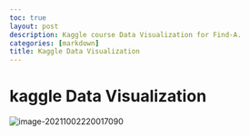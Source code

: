 ```yaml
---
toc: true
layout: post
description: Kaggle course Data Visualization for Find-A.
categories: [markdown]
title: Kaggle Data Visualization
---
```

# kaggle Data Visualization

![image-20211002220017090](C:\Users\Siyun\OneDrive\project\Kevin_Min\images\2021-10-02-kaggle-Data-Visualization\image-20211002220017090.png)

